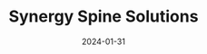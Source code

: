 ---  
layout: startup_page  
title: "Synergy Spine Solutions"  
id: "synergyspinesolutions.com"  
permalink: "/synergyspinesolutionssynergyspinesolutions.com01312024/"  
website: "https://synergyspinesolutions.com/"  
funding_round: "Series A"  
funding_amount: "$30M"  
investors: "Amzak Health, other investors"  
about: "Synergy Spine Solutions develops and commercializes innovative spine technologies, focusing on artificial cervical disc replacement. Their flagship product, the Synergy Disc, is designed to restore both motion and alignment to the spine, offering a unique solution for patients with degenerative disc disease. The company is currently completing clinical trials and preparing for market launch in the US."  
markets: "Medical Device, Healthtech"  
hq: "Louisville, Colorado, United States"  
founded_year: "2005"  
linkedin: "https://www.linkedin.com/company/synergyspinesolutions"  
twitter: "https://twitter.com/synergy_spine"  
instagram: ""  
facebook: "https://www.facebook.com/s3spine"  
crunchbase: ""  
pitchbook: "https://pitchbook.com/profiles/company/125106-40"  

date_display: "31-Jan-2024"  
date: "2024-01-31"

# SEO Optimization  
meta_title: "Synergy Spine Solutions - Series A Funding ($30M)"  
meta_description: "Synergy Spine Solutions, Synergy Spine Solutions develops and commercializes innovative spine technologies, focusing on artificial cervical disc replacement. Their flagship pr..."  
meta_keywords: "Synergy Spine Solutions, Medical Device, Healthtech, Series A funding"  
canonical_url: "https://startup.projectstartups.com/synergyspinesolutionssynergyspinesolutions.com01312024/"  
---